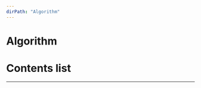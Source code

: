 ```yaml
---
dirPath: "Algorithm"
---
```


# Algorithm

# Contents list

---

<listAnchor :list="list"></listAnchor>

<script>
  export default {
    computed: {
      list: function () {
        return this.$page.Algorithm
      }
    }
  }
</script>
